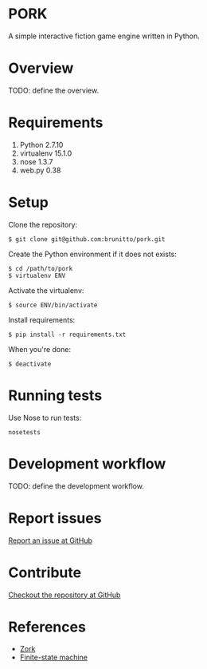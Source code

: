 # PORK

A simple interactive fiction game engine written in Python.

# Overview

TODO: define the overview.

# Requirements

1. Python 2.7.10
2. virtualenv 15.1.0
3. nose 1.3.7
4. web.py 0.38

# Setup

Clone the repository:

    $ git clone git@github.com:brunitto/pork.git

Create the Python environment if it does not exists:

    $ cd /path/to/pork
    $ virtualenv ENV

Activate the virtualenv:

    $ source ENV/bin/activate

Install requirements:

    $ pip install -r requirements.txt

When you're done:

    $ deactivate

# Running tests

Use Nose to run tests:

    nosetests

# Development workflow

TODO: define the development workflow.

# Report issues

[Report an issue at GitHub](https://github.com/brunitto/pork/issues)

# Contribute

[Checkout the repository at GitHub](https://github.com/brunitto/pork)

# References

* [Zork](https://en.wikipedia.org/wiki/Zork)
* [Finite-state machine](https://en.wikipedia.org/wiki/Finite-state_machine)
